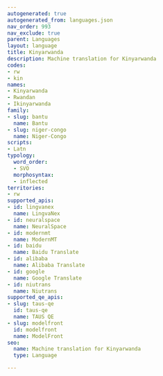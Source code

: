 ```yaml
---
autogenerated: true
autogenerated_from: languages.json
nav_order: 993
nav_exclude: true
parent: Languages
layout: language
title: Kinyarwanda
description: Machine translation for Kinyarwanda
codes:
- rw
- kin
names:
- Kinyarwanda
- Rwandan
- Ikinyarwanda
family:
- slug: bantu
  name: Bantu
- slug: niger-congo
  name: Niger-Congo
scripts:
- Latn
typology:
  word_order:
  - SVO
  morphosyntax:
  - inflected
territories:
- rw
supported_apis:
- id: lingvanex
  name: LingvaNex
- id: neuralspace
  name: NeuralSpace
- id: modernmt
  name: ModernMT
- id: baidu
  name: Baidu Translate
- id: alibaba
  name: Alibaba Translate
- id: google
  name: Google Translate
- id: niutrans
  name: Niutrans
supported_qe_apis:
- slug: taus-qe
  id: taus-qe
  name: TAUS QE
- slug: modelfront
  id: modelfront
  name: ModelFront
seo:
  name: Machine translation for Kinyarwanda
  type: Language

---
```


